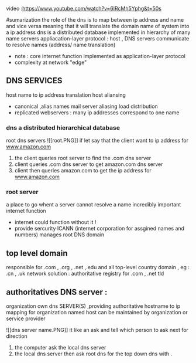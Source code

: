 video :https://www.youtube.com/watch?v=6lRcMh5Yphg&t=50s

#sumarization 
the role of the dns is to map between ip address and name and vice versa 
meaning that it will translate the domain name of system into a ip address 
dns is a distributed database implemented in hierarchy of many name servers 
appliacation-layer protocol : host , DNS  servers communicate to resolve names (address/ name translation)
- note : core internet function implemented as application-layer protocol 
- complexity at network "edge"
## DNS SERVICES 
host name to ip address translation 
host aliansing 
- canonical ,alias names 
mail server aliasing 
load distribution 
- replicated webservers : many ip addresses correspond to one name 
### dns a distributed hierarchical database 
root dns servers 
![[root.PNG]]
if let say that the client want to ip address for www.amazon.com 
1. the client queries root server to find the .com dns server 
2. client queries .com dns server to get amazon.com dns server 
3. client then queries amazon.com to get the ip address for www.amazon.com 
### root server 
a place to go whent a server cannot resolve a name 
incredibly important internet function 
- internet could function without it ! 
- provide sercurity 
ICANN (internet corporation for assgined names and numbers) manages root DNS domain 
## top level domain 
responsible for .com , .org , .net ,.edu and all top-level country domain , eg : .cn , .uk 
network solution : authoritative registry for .com , .net tld 
## authoritatives DNS server : 
organization own dns SERVER(S) ,providing authoritative hostname  to ip mapping for organization named host 
can be maintained by organization or service provider 

![[dns server name.PNG]]
it like an ask and tell which person to ask next for direction 
1. the computer ask the local dns server
2. the local dns server then ask root dns for the top down dns with .
